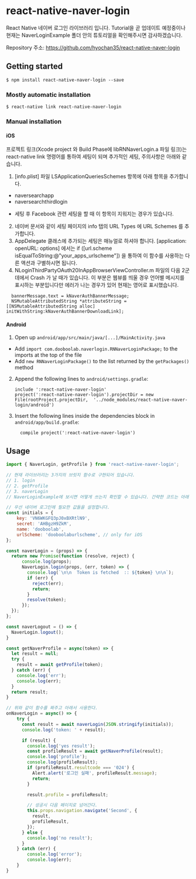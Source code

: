 
# react-native-naver-login
React Native 네이버 로그인 라이브러리 입니다.
Tutorial을 곧 업데이트 예정중이나 현재는 NaverLoginExample 폴더 안의
튜토리얼을 확인해주시면 감사하겠습니다.

Repository 주소: https://github.com/hyochan35/react-native-naver-login

## Getting started

`$ npm install react-native-naver-login --save`

### Mostly automatic installation

`$ react-native link react-native-naver-login`

### Manual installation


#### iOS

프로젝트 링크(Xcode project 와 Build Phase에 libRNNaverLogin.a 파일 링크)는 react-native link 명령어를 통하여 세팅이 되며 추가적인 세팅, 주의사항은 아래와 같습니다.

1. [info.plist] 파일 LSApplicationQueriesSchemes 항목에 아래 항목을 추가합니다.
  - naversearchapp
  - naversearchthirdlogin
  * 세팅 후 Facebook 관련 세팅을 할 때 이 항목이 지워지는 경우가 있습니다.
2. 네이버 문서와 같이 세팅 페이지의 info 탭의 URL Types 에 URL Schemes 를 추가합니다.
3. AppDelegate 클래스에 추가되는 세팅은 매뉴얼로 하셔야 합니다.
  [application: openURL: options] 에서는  if ([url.scheme isEqualToString:@"your_apps_urlscheme"]) 을 통하여 이 함수를 사용하는 다른 액션과 구별하시면 됩니다.
4. NLoginThirdPartyOAuth20InAppBrowserViewController.m 파일의 다음 2군데에서 Crash 가 날 때가 있습니다.
  이 부분은 웹뷰를 띄울 경우 언어별 메시지를 표시하는 부분입니다만 에러가 나는 경우가 있어 현재는 영어로 표시했습니다.
```
  bannerMessage.text = kNaverAuthBannerMessage;
  NSMutableAttributedString *attributeString = [[NSMutableAttributedString alloc] initWithString:kNaverAuthBannerDownloadLink];

```

#### Android

1. Open up `android/app/src/main/java/[...]/MainActivity.java`
  - Add `import com.dooboolab.naverlogin.RNNaverLoginPackage;` to the imports at the top of the file
  - Add `new RNNaverLoginPackage()` to the list returned by the `getPackages()` method
2. Append the following lines to `android/settings.gradle`:
  	```
  	include ':react-native-naver-login'
  	project(':react-native-naver-login').projectDir = new File(rootProject.projectDir, 	'../node_modules/react-native-naver-login/android')
  	```
3. Insert the following lines inside the dependencies block in `android/app/build.gradle`:
  	```
      compile project(':react-native-naver-login')
  	```

## Usage
```javascript
import { NaverLogin, getProfile } from 'react-native-naver-login';

// 현재 라이브러리는 3가지의 브릿지 함수로 구현되어 있습니다.
// 1. login
// 2. getProfile
// 3. naverLogin
// NaverLoginExample에 보시면 어떻게 쓰는지 확인할 수 있습니다. 간략한 코드는 아래 기재하겠습니다.

// 우선 네이버 로그인에 필요한 값들을 설정합니다.
const initials = {
	key: 'VN6WKGFQ3pJ0xBXRtlN9',
	secret: 'AHBgzH9ZkM',
	name: 'dooboolab',
	urlScheme: 'dooboolaburlscheme', // only for iOS
};

const naverLogin = (props) => {
  return new Promise(function (resolve, reject) {
      console.log(props);
      NaverLogin.login(props, (err, token) => {
        console.log(`\n\n  Token is fetched  :: ${token} \n\n`);
        if (err) {
          reject(err);
          return;
        }
        resolve(token);
      });
  });
};

const naverLogout = () => {
  NaverLogin.logout();
}

const getNaverProfile = async(token) => {
  let result = null;
  try {
    result = await getProfile(token);
  } catch (err) {
    console.log('err');
    console.log(err);
  }
  return result;
}

// 위와 같이 함수를 짜주고 아래서 사용한다.
onNaverLogin = async() => {
	try {
      const result = await naverLogin(JSON.stringify(initials));
      console.log('token: ' + result);

      if (result) {
        console.log('yes result');
        const profileResult = await getNaverProfile(result);
        console.log('profile');
        console.log(profileResult);
        if (profileResult.resultcode === '024') {
          Alert.alert('로그인 실패', profileResult.message);
          return;
        }

        result.profile = profileResult;

        // 성공시 다음 페이지로 넘어간다.
        this.props.navigation.navigate('Second', {
          result,
          profileResult,
        });
      } else {
        console.log('no result');
      }
	} catch (err) {
		console.log('error');
		console.log(err);
	}
}

```
